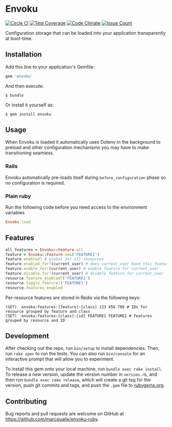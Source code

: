 # Envoku

[![Circle CI](https://circleci.com/gh/marcqualie/envoku-ruby/tree/master.svg?style=shield)](https://circleci.com/gh/marcqualie/envoku-ruby/tree/master)
[![Test Coverage](https://codeclimate.com/github/marcqualie/envoku-ruby/badges/coverage.svg)](https://codeclimate.com/github/marcqualie/envoku-ruby/coverage)
[![Code Climate](https://codeclimate.com/github/marcqualie/envoku-ruby/badges/gpa.svg)](https://codeclimate.com/github/marcqualie/envoku-ruby)
[![Issue Count](https://codeclimate.com/github/marcqualie/envoku-ruby/badges/issue_count.svg)](https://codeclimate.com/github/marcqualie/envoku-ruby)

Configuration storage that can be loaded into your application transparently at boot-time.


## Installation

Add this line to your application's Gemfile:

``` ruby
gem 'envoku'
```

And then execute:

    $ bundle

Or install it yourself as:

    $ gem install envoku


## Usage

When Envoku is loaded it automatically uses Dotenv in the background to preload and other configuration mechanisms you may have to make transitioning seamless.

### Rails

Envoku automatically pre-loads itself during `before_configuration` phase so no configuration is required.

### Plain ruby

Run the following code before you need access to the environment variables

``` ruby
Envoku.load
```

## Features

``` ruby
all_features = Envoku::Feature.all
feature = Envoku::Feature.new('FEATURE1')
feature.enabled? # global for all resources
feature.enabled_for?(current_user) # does current_user have this feature enabled
feature.enable_for!(current_user) # enable feature for current_user
feature.disable_for!(current_user) # disable feature for current_user
resource.feature_enabled?('FEATURE1')
resource.toggle_feature!('FEATURE1')
resource.features_enabled
```

Per-resource features are stored in Redis via the following keys:

```
(SET)  envoku:features:[feature]:[class] 123 456 789 # IDs for resource grouped by feature and class
(SET)  envoku:features:[class]:[id] FEATURE1 FEATURE2 # Features grouped by resource and ID
```

## Development

After checking out the repo, run `bin/setup` to install dependencies. Then, run `rake spec` to run the tests. You can also run `bin/console` for an interactive prompt that will allow you to experiment.

To install this gem onto your local machine, run `bundle exec rake install`. To release a new version, update the version number in `version.rb`, and then run `bundle exec rake release`, which will create a git tag for the version, push git commits and tags, and push the `.gem` file to [rubygems.org](https://rubygems.org).


## Contributing

Bug reports and pull requests are welcome on GitHub at https://github.com/marcqualie/envoku-ruby.
